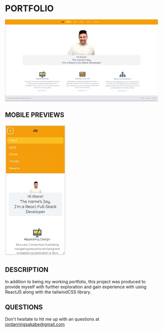 # PORTFOLIO
![webpreview](./src/Images/webpreview.png)
## MOBILE PREVIEWS
<img src="./src/Images/mobilepreview.jpg" width="200">

## DESCRIPTION
In addition to being my working portfolio, this project was produced to provide myself with further exploration and gain experience with using ReactJS along with the tailwindCSS library. 

## QUESTIONS
Don't hesitate to hit me up with an questions at jordanringsakabe@gmail.com 


